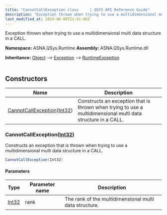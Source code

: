 ```yaml
---
title: "CannotCallException class     | QSYS API Reference Guide"
description: "Exception thrown when trying to use a multidimensional multi data structure in a CALL. "
last_modified_at: 2024-08-08T21:41:46Z
---
```


Exception thrown when trying to use a multidimensional multi data structure in a CALL.

**Namespace:** ASNA.QSys.Runtime
**Assembly:** ASNA.QSys.Runtime.dll

**Inheritance:** [Object](https://docs.microsoft.com/en-us/dotnet/api/system.object) --> [Exception](https://docs.microsoft.com/en-us/dotnet/api/system.exception) --> [RuntimeException](/reference/runtime/qsys-runtime/runtime-exception.html)
<br>
<br>

## Constructors

| Name | Description |
| --- | --- |
| [CannotCallException](#cannotcallexceptionint32)([Int32](https://docs.microsoft.com/en-us/dotnet/api/system.int32)) | Constructs an exception that is thrown when trying to use a multidimensional multi data structure in a CALL.

### CannotCallException([Int32](https://docs.microsoft.com/en-us/dotnet/api/system.int32))

Constructs an exception that is thrown when trying to use a multidimensional multi data structure in a CALL.

```cs
CannotCallException(Int32)
```

#### Parameters

| Type | Parameter name | Description
| --- | --- | ---
| [Int32](https://docs.microsoft.com/en-us/dotnet/api/system.int32) | rank | The rank of the multidimensional multi data structure.
